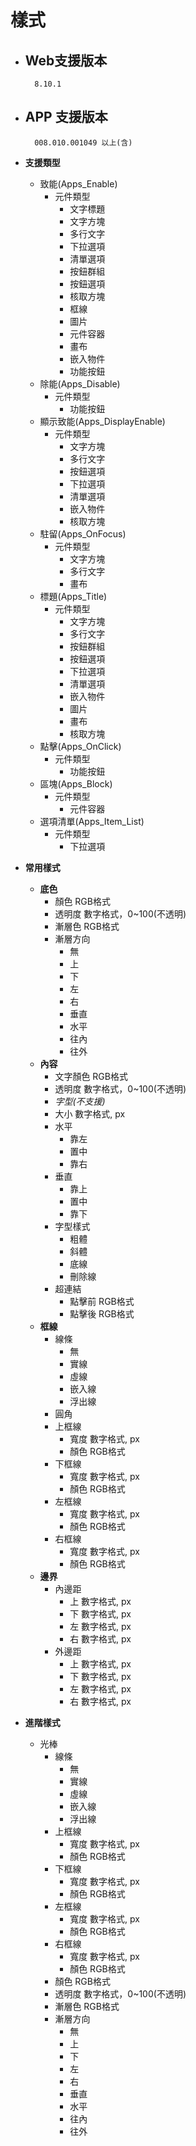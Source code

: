 # 樣式

* ## Web支援版本

        8.10.1

* ## APP 支援版本

        008.010.001049 以上(含)

* __支援類型__
  * 致能(Apps_Enable)
    * 元件類型
      * 文字標題
      * 文字方塊
      * 多行文字
      * 下拉選項
      * 清單選項
      * 按鈕群組
      * 按鈕選項
      * 核取方塊
      * 框線
      * 圖片
      * 元件容器
      * 畫布
      * 嵌入物件
      * 功能按鈕
  * 除能(Apps_Disable)
    * 元件類型
      * 功能按鈕
  * 顯示致能(Apps_DisplayEnable)
    * 元件類型
      * 文字方塊
      * 多行文字
      * 按鈕選項
      * 下拉選項
      * 清單選項
      * 嵌入物件
      * 核取方塊
  * 駐留(Apps_OnFocus)
    * 元件類型
      * 文字方塊
      * 多行文字
      * 畫布
  * 標題(Apps_Title)
    * 元件類型
      * 文字方塊
      * 多行文字
      * 按鈕群組
      * 按鈕選項
      * 下拉選項
      * 清單選項
      * 嵌入物件
      * 圖片
      * 畫布
      * 核取方塊
  * 點擊(Apps_OnClick)
    * 元件類型
      * 功能按鈕
  * 區塊(Apps_Block)
    * 元件類型
      * 元件容器
  * 選項清單(Apps_Item_List)
    * 元件類型
      * 下拉選項
* __常用樣式__
  * __底色__
    * 顏色
            RGB格式
    * 透明度
            數字格式，0~100(不透明)
    * 漸層色
            RGB格式
    * 漸層方向
      * 無
      * 上
      * 下
      * 左
      * 右
      * 垂直
      * 水平
      * 往內
      * 往外
  * __內容__
    * 文字顏色
            RGB格式
    * 透明度
            數字格式，0~100(不透明)
    * _字型(不支援)_
    * 大小
            數字格式, px
    * 水平
      * 靠左
      * 置中
      * 靠右
    * 垂直
      * 靠上
      * 置中
      * 靠下
    * 字型樣式
      * 粗體
      * 斜體
      * 底線
      * 刪除線
    * 超連結
      * 點擊前
            RGB格式
      * 點擊後
            RGB格式
  * __框線__
    * 線條
      * 無
      * 實線
      * 虛線
      * 嵌入線
      * 浮出線
    * 圓角
    * 上框線
      * 寬度
            數字格式, px
      * 顏色
            RGB格式
    * 下框線
      * 寬度
            數字格式, px
      * 顏色
            RGB格式
    * 左框線
      * 寬度
            數字格式, px
      * 顏色
            RGB格式
    * 右框線
      * 寬度
            數字格式, px
      * 顏色
            RGB格式
  * __邊界__
    * 內邊距
      * 上
            數字格式, px
      * 下
            數字格式, px
      * 左
            數字格式, px
      * 右
            數字格式, px
    * 外邊距
      * 上
            數字格式, px
      * 下
            數字格式, px
      * 左
            數字格式, px
      * 右
            數字格式, px
* __進階樣式__
  * 光棒
    * 線條
      * 無
      * 實線
      * 虛線
      * 嵌入線
      * 浮出線
    * 上框線
      * 寬度
            數字格式, px
      * 顏色
            RGB格式
    * 下框線
      * 寬度
            數字格式, px
      * 顏色
            RGB格式
    * 左框線
      * 寬度
            數字格式, px
      * 顏色
            RGB格式
    * 右框線
      * 寬度
            數字格式, px
      * 顏色
            RGB格式
    * 顏色
        RGB格式
    * 透明度
        數字格式，0~100(不透明)
    * 漸層色
        RGB格式
    * 漸層方向
      * 無
      * 上
      * 下
      * 左
      * 右
      * 垂直
      * 水平
      * 往內
      * 往外
